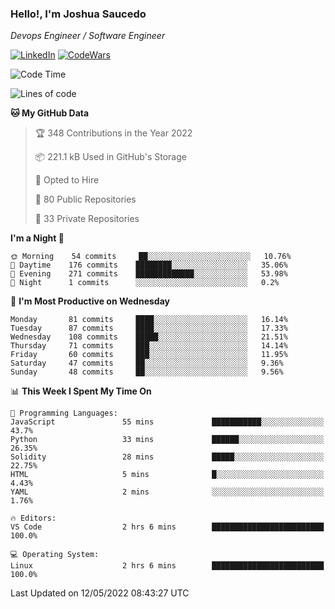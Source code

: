 ### Hello!, I'm Joshua Saucedo
*Devops Engineer / Software Engineer*  

[![LinkedIn](https://img.shields.io/badge/LinkedIn-0073b1?logo=linkedin&style=flat-square&logoColor=white)](https://www.linkedin.com/in/joshua-nathanael-saucedo-uriarte-bb0336169/)
[![CodeWars](https://www.codewars.com/users/joshuansu0897/badges/micro)](https://www.codewars.com/users/joshuansu0897)

<!--START_SECTION:waka-->
![Code Time](http://img.shields.io/badge/Code%20Time-0%20secs-blue)

![Lines of code](https://img.shields.io/badge/From%20Hello%20World%20I%27ve%20Written-2%20Million%20lines%20of%20code-blue)

**🐱 My GitHub Data** 

> 🏆 348 Contributions in the Year 2022
 > 
> 📦 221.1 kB Used in GitHub's Storage 
 > 
> 💼 Opted to Hire
 > 
> 📜 80 Public Repositories 
 > 
> 🔑 33 Private Repositories  
 > 
**I'm a Night 🦉** 

```text
🌞 Morning    54 commits     ██░░░░░░░░░░░░░░░░░░░░░░░   10.76% 
🌆 Daytime    176 commits    ████████░░░░░░░░░░░░░░░░░   35.06% 
🌃 Evening    271 commits    █████████████░░░░░░░░░░░░   53.98% 
🌙 Night      1 commits      ░░░░░░░░░░░░░░░░░░░░░░░░░   0.2%

```
📅 **I'm Most Productive on Wednesday** 

```text
Monday       81 commits     ████░░░░░░░░░░░░░░░░░░░░░   16.14% 
Tuesday      87 commits     ████░░░░░░░░░░░░░░░░░░░░░   17.33% 
Wednesday    108 commits    █████░░░░░░░░░░░░░░░░░░░░   21.51% 
Thursday     71 commits     ███░░░░░░░░░░░░░░░░░░░░░░   14.14% 
Friday       60 commits     ███░░░░░░░░░░░░░░░░░░░░░░   11.95% 
Saturday     47 commits     ██░░░░░░░░░░░░░░░░░░░░░░░   9.36% 
Sunday       48 commits     ██░░░░░░░░░░░░░░░░░░░░░░░   9.56%

```


📊 **This Week I Spent My Time On** 

```text
💬 Programming Languages: 
JavaScript               55 mins             ███████████░░░░░░░░░░░░░░   43.7% 
Python                   33 mins             ██████░░░░░░░░░░░░░░░░░░░   26.35% 
Solidity                 28 mins             █████░░░░░░░░░░░░░░░░░░░░   22.75% 
HTML                     5 mins              █░░░░░░░░░░░░░░░░░░░░░░░░   4.43% 
YAML                     2 mins              ░░░░░░░░░░░░░░░░░░░░░░░░░   1.76%

🔥 Editors: 
VS Code                  2 hrs 6 mins        █████████████████████████   100.0%

💻 Operating System: 
Linux                    2 hrs 6 mins        █████████████████████████   100.0%

```


 Last Updated on 12/05/2022 08:43:27 UTC
<!--END_SECTION:waka-->
